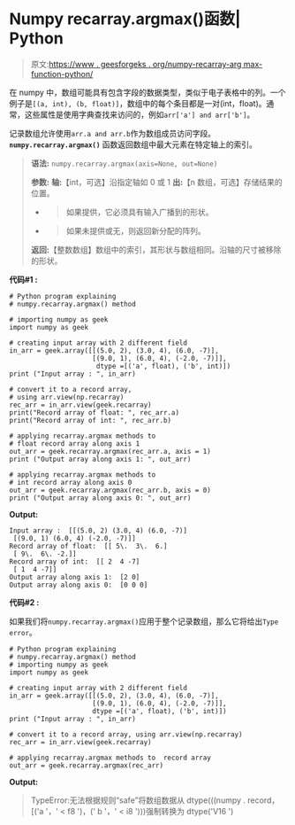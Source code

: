 # Numpy recarray.argmax()函数| Python

> 原文:[https://www . geesforgeks . org/numpy-recarray-arg max-function-python/](https://www.geeksforgeeks.org/numpy-recarray-argmax-function-python/)

在 numpy 中，数组可能具有包含字段的数据类型，类似于电子表格中的列。一个例子是`[(a, int), (b, float)]`，数组中的每个条目都是一对(int，float)。通常，这些属性是使用字典查找来访问的，例如`arr['a'] and arr['b']`。

记录数组允许使用`arr.a and arr.b`作为数组成员访问字段。 **`numpy.recarray.argmax()`** 函数返回数组中最大元素在特定轴上的索引。

> **语法:** `numpy.recarray.argmax(axis=None, out=None)`
> 
> **参数:**
> **轴:**【int，可选】沿指定轴如 0 或 1
> **出:**【n 数组，可选】存储结果的位置。
> - >如果提供，它必须具有输入广播到的形状。
> - >如果未提供或无，则返回新分配的阵列。
> 
> **返回:**【整数数组】数组中的索引，其形状与数组相同。沿轴的尺寸被移除的形状。

**代码#1 :**

```
# Python program explaining
# numpy.recarray.argmax() method 

# importing numpy as geek
import numpy as geek

# creating input array with 2 different field 
in_arr = geek.array([[(5.0, 2), (3.0, 4), (6.0, -7)],
                     [(9.0, 1), (6.0, 4), (-2.0, -7)]],
                      dtype =[('a', float), ('b', int)])
print ("Input array : ", in_arr)

# convert it to a record array, 
# using arr.view(np.recarray)
rec_arr = in_arr.view(geek.recarray)
print("Record array of float: ", rec_arr.a)
print("Record array of int: ", rec_arr.b)

# applying recarray.argmax methods to
# float record array along axis 1
out_arr = geek.recarray.argmax(rec_arr.a, axis = 1)
print ("Output array along axis 1: ", out_arr) 

# applying recarray.argmax methods to
# int record array along axis 0
out_arr = geek.recarray.argmax(rec_arr.b, axis = 0)
print ("Output array along axis 0: ", out_arr) 
```

**Output:**

```
Input array :  [[(5.0, 2) (3.0, 4) (6.0, -7)]
 [(9.0, 1) (6.0, 4) (-2.0, -7)]]
Record array of float:  [[ 5\.  3\.  6.]
 [ 9\.  6\. -2.]]
Record array of int:  [[ 2  4 -7]
 [ 1  4 -7]]
Output array along axis 1:  [2 0]
Output array along axis 0:  [0 0 0]

```

**代码#2 :**

如果我们将`numpy.recarray.argmax()`应用于整个记录数组，那么它将给出`Type error`。

```
# Python program explaining
# numpy.recarray.argmax() method 
# importing numpy as geek
import numpy as geek

# creating input array with 2 different field 
in_arr = geek.array([[(5.0, 2), (3.0, 4), (6.0, -7)],
                     [(9.0, 1), (6.0, 4), (-2.0, -7)]],
                     dtype =[('a', float), ('b', int)])
print ("Input array : ", in_arr)

# convert it to a record array, using arr.view(np.recarray)
rec_arr = in_arr.view(geek.recarray)

# applying recarray.argmax methods to  record array
out_arr = geek.recarray.argmax(rec_arr)
```

**Output:**

> TypeError:无法根据规则“safe”将数组数据从 dtype(((numpy . record，[('a '，' < f8 ')，(' b '，' < i8 ')))强制转换为 dtype('V16 ')